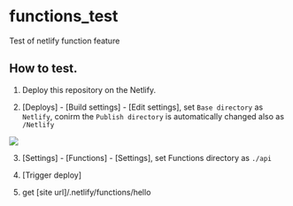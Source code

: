 # functions_test
Test of netlify function feature

## How to test.

1. Deploy this repository on the Netlify.

2. [Deploys] - [Build settings] - [Edit settings], set ``Base directory``  as ```Netlify```, conirm the ``Publish directory`` is automatically changed also as ```/Netlify```
<img src="https://i.imgur.com/5WUHdkO.png">

3. [Settings] - [Functions] - [Settings], set Functions directory as ``` ./api ```

4. [Trigger deploy]

5. get [site url]/.netlify/functions/hello

